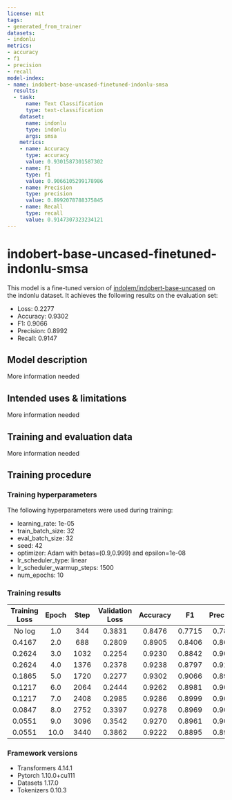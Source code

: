```yaml
---
license: mit
tags:
- generated_from_trainer
datasets:
- indonlu
metrics:
- accuracy
- f1
- precision
- recall
model-index:
- name: indobert-base-uncased-finetuned-indonlu-smsa
  results:
  - task:
      name: Text Classification
      type: text-classification
    dataset:
      name: indonlu
      type: indonlu
      args: smsa
    metrics:
    - name: Accuracy
      type: accuracy
      value: 0.9301587301587302
    - name: F1
      type: f1
      value: 0.9066105299178986
    - name: Precision
      type: precision
      value: 0.8992078788375845
    - name: Recall
      type: recall
      value: 0.9147307323234121
---
```


<!-- This model card has been generated automatically according to the information the Trainer had access to. You
should probably proofread and complete it, then remove this comment. -->

# indobert-base-uncased-finetuned-indonlu-smsa

This model is a fine-tuned version of [indolem/indobert-base-uncased](https://huggingface.co/indolem/indobert-base-uncased) on the indonlu dataset.
It achieves the following results on the evaluation set:
- Loss: 0.2277
- Accuracy: 0.9302
- F1: 0.9066
- Precision: 0.8992
- Recall: 0.9147

## Model description

More information needed

## Intended uses & limitations

More information needed

## Training and evaluation data

More information needed

## Training procedure

### Training hyperparameters

The following hyperparameters were used during training:
- learning_rate: 1e-05
- train_batch_size: 32
- eval_batch_size: 32
- seed: 42
- optimizer: Adam with betas=(0.9,0.999) and epsilon=1e-08
- lr_scheduler_type: linear
- lr_scheduler_warmup_steps: 1500
- num_epochs: 10

### Training results

| Training Loss | Epoch | Step | Validation Loss | Accuracy | F1     | Precision | Recall |
|:-------------:|:-----:|:----:|:---------------:|:--------:|:------:|:---------:|:------:|
| No log        | 1.0   | 344  | 0.3831          | 0.8476   | 0.7715 | 0.7817    | 0.7627 |
| 0.4167        | 2.0   | 688  | 0.2809          | 0.8905   | 0.8406 | 0.8699    | 0.8185 |
| 0.2624        | 3.0   | 1032 | 0.2254          | 0.9230   | 0.8842 | 0.9004    | 0.8714 |
| 0.2624        | 4.0   | 1376 | 0.2378          | 0.9238   | 0.8797 | 0.9180    | 0.8594 |
| 0.1865        | 5.0   | 1720 | 0.2277          | 0.9302   | 0.9066 | 0.8992    | 0.9147 |
| 0.1217        | 6.0   | 2064 | 0.2444          | 0.9262   | 0.8981 | 0.9013    | 0.8957 |
| 0.1217        | 7.0   | 2408 | 0.2985          | 0.9286   | 0.8999 | 0.9035    | 0.8971 |
| 0.0847        | 8.0   | 2752 | 0.3397          | 0.9278   | 0.8969 | 0.9090    | 0.8871 |
| 0.0551        | 9.0   | 3096 | 0.3542          | 0.9270   | 0.8961 | 0.9010    | 0.8924 |
| 0.0551        | 10.0  | 3440 | 0.3862          | 0.9222   | 0.8895 | 0.8970    | 0.8846 |


### Framework versions

- Transformers 4.14.1
- Pytorch 1.10.0+cu111
- Datasets 1.17.0
- Tokenizers 0.10.3
